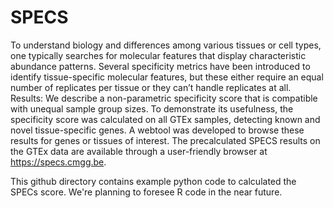# SPECS
To understand biology and differences among various tissues or cell types, one typically searches for molecular features that display characteristic abundance patterns. Several specificity metrics have been introduced to identify tissue-specific molecular features, but these either require an equal number of replicates per tissue or they can’t handle replicates at all. 
Results: We describe a non-parametric specificity score that is compatible with unequal sample group sizes. To demonstrate its usefulness, the specificity score was calculated on all GTEx samples, detecting known and novel tissue-specific genes. A webtool was developed to browse these results for genes or tissues of interest. The precalculated SPECS results on the GTEx data are available through a user-friendly browser at https://specs.cmgg.be.

This github directory contains example python code to calculated the SPECs score. We're planning to foresee R code in the near future.
